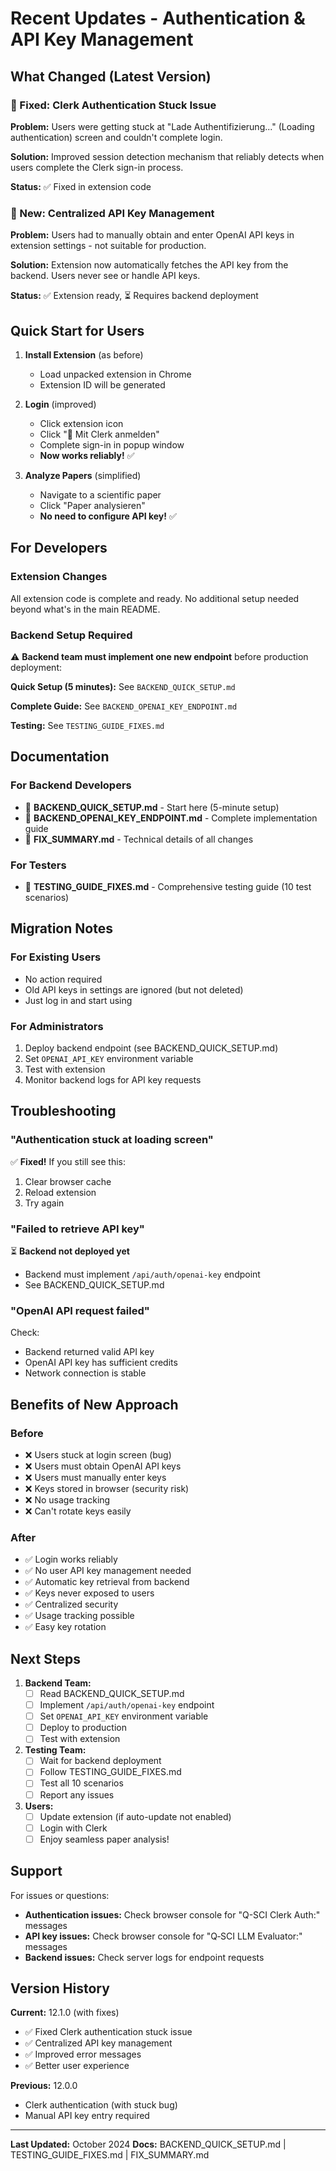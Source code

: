 # Recent Updates - Authentication & API Key Management

## What Changed (Latest Version)

### 🔧 Fixed: Clerk Authentication Stuck Issue
**Problem:** Users were getting stuck at "Lade Authentifizierung..." (Loading authentication) screen and couldn't complete login.

**Solution:** Improved session detection mechanism that reliably detects when users complete the Clerk sign-in process.

**Status:** ✅ Fixed in extension code

### 🔑 New: Centralized API Key Management
**Problem:** Users had to manually obtain and enter OpenAI API keys in extension settings - not suitable for production.

**Solution:** Extension now automatically fetches the API key from the backend. Users never see or handle API keys.

**Status:** ✅ Extension ready, ⏳ Requires backend deployment

## Quick Start for Users

1. **Install Extension** (as before)
   - Load unpacked extension in Chrome
   - Extension ID will be generated

2. **Login** (improved)
   - Click extension icon
   - Click "🔐 Mit Clerk anmelden"
   - Complete sign-in in popup window
   - **Now works reliably!** ✅

3. **Analyze Papers** (simplified)
   - Navigate to a scientific paper
   - Click "Paper analysieren"
   - **No need to configure API key!** ✅

## For Developers

### Extension Changes
All extension code is complete and ready. No additional setup needed beyond what's in the main README.

### Backend Setup Required
⚠️ **Backend team must implement one new endpoint** before production deployment:

**Quick Setup (5 minutes):**
See `BACKEND_QUICK_SETUP.md`

**Complete Guide:**
See `BACKEND_OPENAI_KEY_ENDPOINT.md`

**Testing:**
See `TESTING_GUIDE_FIXES.md`

## Documentation

### For Backend Developers
- 📘 **BACKEND_QUICK_SETUP.md** - Start here (5-minute setup)
- 📗 **BACKEND_OPENAI_KEY_ENDPOINT.md** - Complete implementation guide
- 📙 **FIX_SUMMARY.md** - Technical details of all changes

### For Testers
- 📕 **TESTING_GUIDE_FIXES.md** - Comprehensive testing guide (10 test scenarios)

## Migration Notes

### For Existing Users
- No action required
- Old API keys in settings are ignored (but not deleted)
- Just log in and start using

### For Administrators
1. Deploy backend endpoint (see BACKEND_QUICK_SETUP.md)
2. Set `OPENAI_API_KEY` environment variable
3. Test with extension
4. Monitor backend logs for API key requests

## Troubleshooting

### "Authentication stuck at loading screen"
✅ **Fixed!** If you still see this:
1. Clear browser cache
2. Reload extension
3. Try again

### "Failed to retrieve API key"
⏳ **Backend not deployed yet**
- Backend must implement `/api/auth/openai-key` endpoint
- See BACKEND_QUICK_SETUP.md

### "OpenAI API request failed"
Check:
- Backend returned valid API key
- OpenAI API key has sufficient credits
- Network connection is stable

## Benefits of New Approach

### Before
- ❌ Users stuck at login screen (bug)
- ❌ Users must obtain OpenAI API keys
- ❌ Users must manually enter keys
- ❌ Keys stored in browser (security risk)
- ❌ No usage tracking
- ❌ Can't rotate keys easily

### After
- ✅ Login works reliably
- ✅ No user API key management needed
- ✅ Automatic key retrieval from backend
- ✅ Keys never exposed to users
- ✅ Centralized security
- ✅ Usage tracking possible
- ✅ Easy key rotation

## Next Steps

1. **Backend Team:**
   - [ ] Read BACKEND_QUICK_SETUP.md
   - [ ] Implement `/api/auth/openai-key` endpoint
   - [ ] Set `OPENAI_API_KEY` environment variable
   - [ ] Deploy to production
   - [ ] Test with extension

2. **Testing Team:**
   - [ ] Wait for backend deployment
   - [ ] Follow TESTING_GUIDE_FIXES.md
   - [ ] Test all 10 scenarios
   - [ ] Report any issues

3. **Users:**
   - [ ] Update extension (if auto-update not enabled)
   - [ ] Login with Clerk
   - [ ] Enjoy seamless paper analysis!

## Support

For issues or questions:
- **Authentication issues:** Check browser console for "Q-SCI Clerk Auth:" messages
- **API key issues:** Check browser console for "Q‑SCI LLM Evaluator:" messages
- **Backend issues:** Check server logs for endpoint requests

## Version History

**Current:** 12.1.0 (with fixes)
- ✅ Fixed Clerk authentication stuck issue
- ✅ Centralized API key management
- ✅ Improved error messages
- ✅ Better user experience

**Previous:** 12.0.0
- Clerk authentication (with stuck bug)
- Manual API key entry required

---

**Last Updated:** October 2024
**Docs:** BACKEND_QUICK_SETUP.md | TESTING_GUIDE_FIXES.md | FIX_SUMMARY.md
